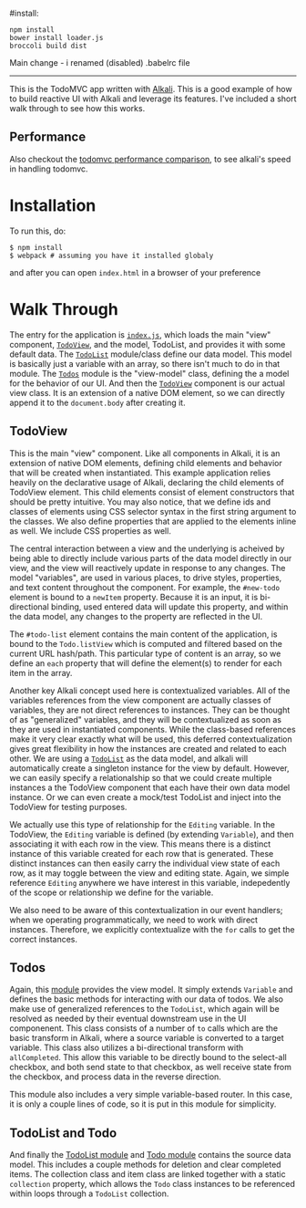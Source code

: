 #install:
```
npm install
bower install loader.js
broccoli build dist
```
Main change - i renamed (disabled) .babelrc file

*********************



This is the TodoMVC app written with [Alkali](https://github.com/kriszyp/alkali). This is a good example of how to build reactive UI with Alkali and leverage its features. I've included a short walk through to see how this works.

## Performance

Also checkout the [todomvc performance comparison](https://github.com/kriszyp/todomvc-perf-comparison/), to see alkali's speed in handling todomvc.

# Installation
To run this, do:

	$ npm install
	$ webpack # assuming you have it installed globaly

and after you can open `index.html` in a browser of your preference


# Walk Through
The entry for the application is [`index.js`](src/index.js), which loads the main "view" component, [`TodoView`](src/TodoView.js), and the model, TodoList, and provides it with some default data. The [`TodoList`](src/TodoList.js) module/class define our data model. This model is basically just a variable with an array, so there isn't much to do in that module. The [`Todos`](src/Todos.js) module is the "view-model" class, defining the a model for the behavior of our UI. And then the [`TodoView`](src/TodoView.js) component is our actual view class. It is an extension of a native DOM element, so we can directly append it to the `document.body` after creating it.

## TodoView
This is the main "view" component. Like all components in Alkali, it is an extension of native DOM elements, defining child elements and behavior that will be created when instantiated. This example application relies heavily on the declarative usage of Alkali, declaring the child elements of TodoView element. This child elements consist of element constructors that should be pretty intuitive. You may also notice, that we define ids and classes of elements using CSS selector syntax in the first string argument to the classes. We also define properties that are applied to the elements inline as well. We include CSS properties as well.

The central interaction between a view and the underlying is acheived by being able to directly include various parts of the data model directly in our view, and the view will reactively update in response to any changes. The model "variables", are used in various places, to drive styles, properties, and text content throughout the component. For example, the `#new-todo` element is bound to a `newItem` property. Because it is an input, it is bi-directional binding, used entered data will update this property, and within the data model, any changes to the property are reflected in the UI.

The `#todo-list` element contains the main content of the application, is bound to the `Todo.listView` which is computed and filtered based on the current URL hash/path. This particular type of content is an array, so we define an `each` property that will define the element(s) to render for each item in the array.

Another key Alkali concept used here is contextualized variables. All of the variables references from the view component are actually classes of variables, they are not direct references to instances. They can be thought of as "generalized" variables, and they will be contextualized as soon as they are used in instantiated components. While the class-based references make it very clear exactly what will be used, this deferred contextualization gives great flexibility in how the instances are created and related to each other. We are using a [`TodoList`](src/TodoList.js) as the data model, and alkali will automatically create a singleton instance for the view by default. However, we can easily specify a relationalship so that we could create multiple instances a the TodoView component that each have their own data model instance. Or we can even create a mock/test TodoList and inject into the TodoView for testing purposes.

We actually use this type of relationship for the `Editing` variable. In the TodoView, the `Editing` variable is defined (by extending `Variable`), and then associating it with each row in the view. This means there is a distinct instance of this variable created for each row that is generated. These distinct instances can then easily carry the individual view state of each row, as it may toggle between the view and editing state. Again, we simple reference `Editing` anywhere we have interest in this variable, indepedently of the scope or relationship we define for the variable.

We also need to be aware of this contextualization in our event handlers; when we operating programmatically, we need to work with direct instances. Therefore, we explicitly contextualize with the `for` calls to get the correct instances.

## Todos
Again, this [module](src/Todos.js) provides the view model. It simply extends `Variable` and defines the basic methods for interacting with our data of todos. We also make use of generalized references to the `TodoList`, which again will be resolved as needed by their eventual downstream use in the UI componenent. This class consists of a number of `to` calls which are the basic transform in Alkali, where a source variable is converted to a target variable. This class also utilizes a bi-directional transform with `allCompleted`. This allow this variable to be directly bound to the select-all checkbox, and both send state to that checkbox, as well receive state from the checkbox, and process data in the reverse direction.

This module also includes a very simple variable-based router. In this case, it is only a couple lines of code, so it is put in this module for simplicity.

## TodoList and Todo
And finally the [TodoList module](src/TodoList.js) and [Todo module](src/Todo.js) contains the source data model. This includes a couple methods for deletion and clear completed items. The collection class and item class are linked together with a static `collection` property, which allows the `Todo` class instances to be referenced within loops through a `TodoList` collection.
